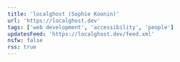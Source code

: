 ```yaml
---
title: 'localghost (Sophie Koonin)'
url: 'https://localghost.dev'
tags: ['web development', 'accessibility', 'people']
updatesFeed: 'https://localghost.dev/feed.xml'
nsfw: false
rss: true
---
```

